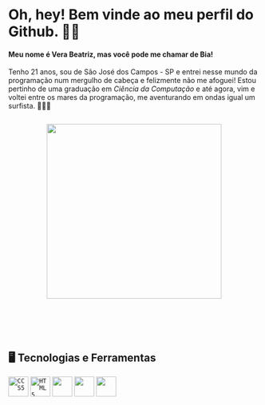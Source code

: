 # Oh, hey! Bem vinde ao meu perfil do Github. ✌🏻

#### Meu nome é **Vera Beatriz**, mas você pode me chamar de **Bia**! 
Tenho 21 anos, sou de São José dos Campos - SP e entrei nesse mundo da programação num mergulho de cabeça e felizmente não me afoguei! Estou pertinho de uma graduação em _Ciência da Computação_ e até agora, vim e voltei entre os mares da programação, me aventurando em ondas igual um surfista. 🏄🏻‍♀️ 

<code><p align="center">
  <img src="https://i.pinimg.com/originals/ab/dc/be/abdcbe5fdef8ee78bdc312cda2b67df6.gif" width = 350/>
</p></code>

<br/>
<br>

## 🖥️ Tecnologias e Ferramentas
<code><img width=40px src="https://cdn.jsdelivr.net/gh/devicons/devicon@latest/icons/css3/css3-plain-wordmark.svg" title = "CCS5" /></code>
<code><img width=40px src="https://cdn.jsdelivr.net/gh/devicons/devicon@latest/icons/html5/html5-plain-wordmark.svg" title = "HTML5" /></code>
<code><img width=40px src="https://cdn.jsdelivr.net/gh/devicons/devicon@latest/icons/css3/css3-plain-wordmark.svg" /></code>
<code><img width=40px src="https://cdn.jsdelivr.net/gh/devicons/devicon@latest/icons/css3/css3-plain-wordmark.svg" /></code>
<code><img width=40px src="https://cdn.jsdelivr.net/gh/devicons/devicon@latest/icons/css3/css3-plain-wordmark.svg" /></code>



